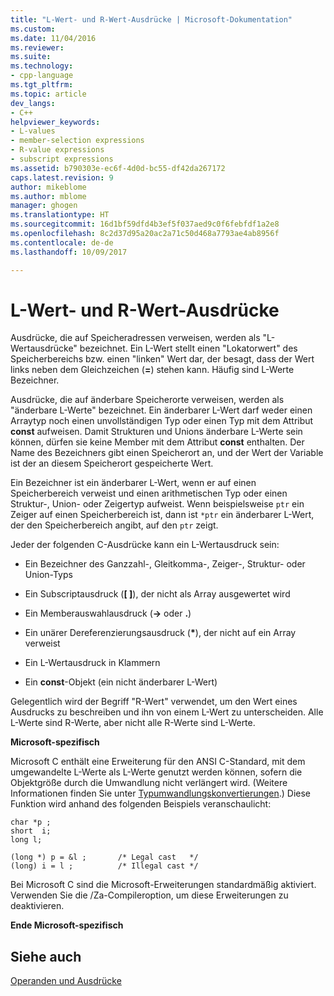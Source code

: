 ```yaml
---
title: "L-Wert- und R-Wert-Ausdrücke | Microsoft-Dokumentation"
ms.custom: 
ms.date: 11/04/2016
ms.reviewer: 
ms.suite: 
ms.technology:
- cpp-language
ms.tgt_pltfrm: 
ms.topic: article
dev_langs:
- C++
helpviewer_keywords:
- L-values
- member-selection expressions
- R-value expressions
- subscript expressions
ms.assetid: b790303e-ec6f-4d0d-bc55-df42da267172
caps.latest.revision: 9
author: mikeblome
ms.author: mblome
manager: ghogen
ms.translationtype: HT
ms.sourcegitcommit: 16d1bf59dfd4b3ef5f037aed9c0f6febfdf1a2e8
ms.openlocfilehash: 8c2d37d95a20ac2a71c50d468a7793ae4ab8956f
ms.contentlocale: de-de
ms.lasthandoff: 10/09/2017

---
```

# <a name="l-value-and-r-value-expressions"></a>L-Wert- und R-Wert-Ausdrücke
Ausdrücke, die auf Speicheradressen verweisen, werden als "L-Wertausdrücke" bezeichnet. Ein L-Wert stellt einen "Lokatorwert" des Speicherbereichs bzw. einen "linken" Wert dar, der besagt, dass der Wert links neben dem Gleichzeichen (**=**) stehen kann. Häufig sind L-Werte Bezeichner.  
  
 Ausdrücke, die auf änderbare Speicherorte verweisen, werden als "änderbare L-Werte" bezeichnet. Ein änderbarer L-Wert darf weder einen Arraytyp noch einen unvollständigen Typ oder einen Typ mit dem Attribut **const** aufweisen. Damit Strukturen und Unions änderbare L-Werte sein können, dürfen sie keine Member mit dem Attribut **const** enthalten. Der Name des Bezeichners gibt einen Speicherort an, und der Wert der Variable ist der an diesem Speicherort gespeicherte Wert.  
  
 Ein Bezeichner ist ein änderbarer L-Wert, wenn er auf einen Speicherbereich verweist und einen arithmetischen Typ oder einen Struktur-, Union- oder Zeigertyp aufweist. Wenn beispielsweise `ptr` ein Zeiger auf einen Speicherbereich ist, dann ist `*ptr` ein änderbarer L-Wert, der den Speicherbereich angibt, auf den `ptr` zeigt.  
  
 Jeder der folgenden C-Ausdrücke kann ein L-Wertausdruck sein:  
  
-   Ein Bezeichner des Ganzzahl-, Gleitkomma-, Zeiger-, Struktur- oder Union-Typs  
  
-   Ein Subscriptausdruck (**[ ]**), der nicht als Array ausgewertet wird  
  
-   Ein Memberauswahlausdruck (**->** oder **.**)  
  
-   Ein unärer Dereferenzierungsausdruck (**\***), der nicht auf ein Array verweist  
  
-   Ein L-Wertausdruck in Klammern  
  
-   Ein **const**-Objekt (ein nicht änderbarer L-Wert)  
  
 Gelegentlich wird der Begriff "R-Wert" verwendet, um den Wert eines Ausdrucks zu beschreiben und ihn von einem L-Wert zu unterscheiden. Alle L-Werte sind R-Werte, aber nicht alle R-Werte sind L-Werte.  
  
 **Microsoft-spezifisch**  
  
 Microsoft C enthält eine Erweiterung für den ANSI C-Standard, mit dem umgewandelte L-Werte als L-Werte genutzt werden können, sofern die Objektgröße durch die Umwandlung nicht verlängert wird. (Weitere Informationen finden Sie unter [Typumwandlungskonvertierungen](../c-language/type-cast-conversions.md).) Diese Funktion wird anhand des folgenden Beispiels veranschaulicht:  
  
```  
char *p ;  
short  i;  
long l;  
  
(long *) p = &l ;       /* Legal cast   */  
(long) i = l ;          /* Illegal cast */  
```  
  
 Bei Microsoft C sind die Microsoft-Erweiterungen standardmäßig aktiviert. Verwenden Sie die /Za-Compileroption, um diese Erweiterungen zu deaktivieren.  
  
 **Ende Microsoft-spezifisch**  
  
## <a name="see-also"></a>Siehe auch  
 [Operanden und Ausdrücke](../c-language/operands-and-expressions.md)
